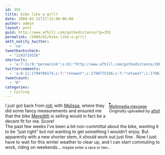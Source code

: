 ```yaml
---
id: 355
title: bike like a grrl?
date: 2008-02-21T17:33:00-06:00
author: admin
layout: post
guid: http://www.afhill.com/gothedistance/?p=355
permalink: /2008/02/bike-like-a-grrl/
aktt_notify_twitter:
  - 'no'
tweetbackscheck:
  - "1243719326"
shorturls:
  - 'a:7:{s:9:"permalink";s:61:"http://www.afhill.com/gothedistance/2008/02/bike-like-a-grrl/";s:7:"tinyurl";s:25:"http://tinyurl.com/prl5dl";s:4:"isgd";s:17:"http://is.gd/ztfn";s:5:"bitly";s:19:"http://bit.ly/pMKkA";s:5:"snipr";s:22:"http://snipr.com/hxsdc";s:5:"snurl";s:22:"http://snurl.com/hxsdc";s:7:"snipurl";s:24:"http://snipurl.com/hxsdc";}'
twittercomments:
  - 'a:6:{i:1798786174;s:7:"retweet";i:1798775156;s:7:"retweet";i:1798316777;s:7:"retweet";i:1798159885;s:7:"retweet";i:1797992670;s:7:"retweet";i:1797955979;s:7:"retweet";}'
tweetcount:
  - "6"
categories:
  - Cycling
---
```

<div style="float: right; margin-left: 10px; margin-bottom: 10px;">
  <a href="http://www.flickr.com/photos/afhill/2276564071/" title="photo sharing"><img src="http://farm3.static.flickr.com/2192/2276564071_6914b971ca_m.jpg" alt="" style="border: solid 2px #000000;" /></a> <br /> <span style="font-size: 0.9em; margin-top: 0px;"> <a href="http://www.flickr.com/photos/afhill/2276564071/">Multimedia message</a> <br /> Originally uploaded by <a href="http://www.flickr.com/people/afhill/">afhill</a> </span>
</div>

I just got back from [roll:](http://www.roll-online.com) with [Melissa](http://itsamonkey.blogspot.com), where they did some fancy measurements and ensured me that the bike [Meredith](http://meredithrunningworld.blogspot.com) is selling would in fact be a decent fit for me. Score!  
The past few weeks I&#8217;ve been a bit non-committal about the bike, wanting it to be &#8220;just right&#8221; but not wanting to get something I wouldn&#8217;t enjoy. But apparently with a new shorter stem, it should work out just fine . Now I just have to wait for this winter weather to clear up, and I can start commuting to work, riding on weekends&#8230; <span style="font-size: 85%">maybe enter a race or two&#8230;</span><br clear="all" />